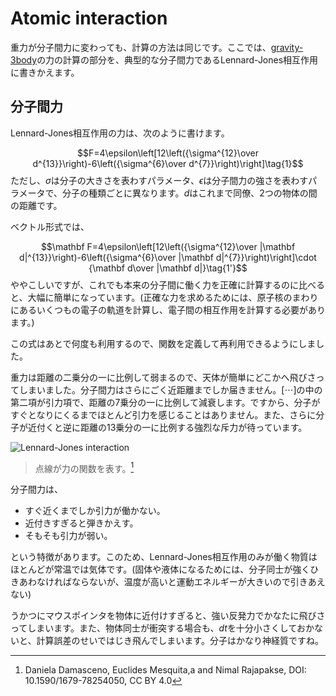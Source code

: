# Atomic interaction

重力が分子間力に変わっても、計算の方法は同じです。ここでは、[gravity-3body](../gravity-3body)の力の計算の部分を、典型的な分子間力であるLennard-Jones相互作用に書きかえます。

## 分子間力

Lennard-Jones相互作用の力は、次のように書けます。

$$F=4\epsilon\left[12\left({\sigma^{12}\over d^{13}}\right)-6\left({\sigma^{6}\over d^{7}}\right)\right]\tag{1}$$
ただし、$\sigma$は分子の大きさを表わすパラメータ、$\epsilon$は分子間力の強さを表わすパラメータで、分子の種類ごとに異なります。$d$はこれまで同僚、2つの物体の間の距離です。

ベクトル形式では、

$$\mathbf F=4\epsilon\left[12\left({\sigma^{12}\over |\mathbf d|^{13}}\right)-6\left({\sigma^{6}\over |\mathbf d|^{7}}\right)\right]\cdot {\mathbf d\over |\mathbf d|}\tag{1'}$$
ややこしいですが、これでも本来の分子間に働く力を正確に計算するのに比べると、大幅に簡単になっています。(正確な力を求めるためには、原子核のまわりにあるいくつもの電子の軌道を計算し、電子間の相互作用を計算する必要があります。)

この式はあとで何度も利用するので、関数を定義して再利用できるようにしました。

重力は距離の二乗分の一に比例して弱まるので、天体が簡単にどこかへ飛びさってしまいました。分子間力はさらにごく近距離までしか届きません。$[\cdots ]$の中の第二項が引力項で、距離の7乗分の一に比例して減衰します。ですから、分子がすぐとなりにくるまでほとんど引力を感じることはありません。また、さらに分子が近付くと逆に距離の13乗分の一に比例する強烈な斥力が待っています。

![Lennard-Jones interaction](https://www.researchgate.net/publication/320551421/figure/fig1/AS:578243078967296@1514875301337/Lennard-Jones-potential-Ur-and-internal-force-Fr_W640.jpg)

> 点線が力の関数を表す。[^1]

分子間力は、

- すぐ近くまでしか引力が働かない。
- 近付きすぎると弾きかえす。
- そもそも引力が弱い。

という特徴があります。このため、Lennard-Jones相互作用のみが働く物質はほとんどが常温では気体です。(固体や液体になるためには、分子同士が強くひきあわなければならないが、温度が高いと運動エネルギーが大きいので引きあえない)

うかつにマウスポインタを物体に近付けすぎると、強い反発力でかなたに飛びさってしまいます。また、物体同士が衝突する場合も、$dt$を十分小さくしておかないと、計算誤差のせいではじき飛んでしまいます。分子はかなり神経質ですね。

[^1]: Daniela Damasceno, Euclides Mesquita,a and Nimal Rajapakse, DOI: 10.1590/1679-78254050, CC BY 4.0
